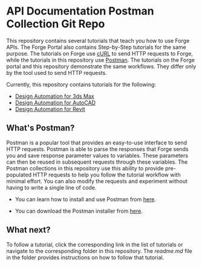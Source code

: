 # API Documentation Postman Collection Git Repo

This repository contains several tutorials that teach you how to use Forge APIs. The Forge Portal also contains Step-by-Step tutorials for the same purpose. The tutorials on Forge use [cURL](https://curl.haxx.se/) to send HTTP requests to Forge, while the tutorials in this repository use [Postman](https://www.getpostman.com/). The tutorials on the Forge portal and this repository demonstrate the same workflows. They differ only by the tool used to send HTTP requests.

Currently, this repository contains tutorials for the following:

- [Design Automation for 3ds Max](DA43dsMax)
- [Design Automation for AutoCAD](DA4ACAD)
- [Design Automation for Revit](DA4Revit)



## What's Postman?

Postman is a popular tool that provides an easy-to-use interface to send HTTP requests. Postman is able to parse the responses that Forge sends you and save response parameter values to variables. These parameters can then be reused in subsequent requests through these variables. The Postman collections in this repository use this ability to provide pre-populated HTTP requests to help you follow the tutorial workflow with minimal effort. You can also modify the requests and experiment without having to write a single line of code. 

- You can learn how to install and use Postman from [here](https://learning.getpostman.com/docs/postman/launching_postman/installation_and_updates).

- You can download the Postman installer from [here](https://www.getpostman.com/downloads/).

## What next?

To follow a tutorial, click the corresponding link in the list of tutorials or navigate to the corresponding folder in this repository. The *readme.md* file in the folder provides instructions on how to follow that tutorial. 
